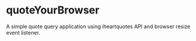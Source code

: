 quoteYourBrowser
================

A simple quote query application using iheartquotes API and browser resize event listener.
